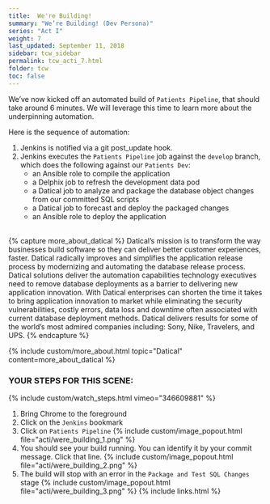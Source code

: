 ```yaml
---
title:  We're Building!
summary: "We’re Building! (Dev Persona)"
series: "Act I"
weight: 7
last_updated: September 11, 2018
sidebar: tcw_sidebar
permalink: tcw_acti_7.html
folder: tcw
toc: false
---
```


We’ve now kicked off an automated build of `Patients Pipeline`, that should take around 6 minutes. We will leverage this time to learn more about the underpinning automation. 

Here is the sequence of automation:

1. Jenkins is notified via a git post_update hook.
2. Jenkins executes the `Patients Pipeline` job against the `develop` branch, which does the following against our `Patients Dev`:
   * an Ansible role to compile the application
   * a Delphix job to refresh the development data pod
   * a Datical job to analyze and package the database object changes from our committed SQL scripts
   * a Datical job to forecast and deploy the packaged changes
   * an Ansible role to deploy the application

<br>
{% capture more_about_datical %}
Datical’s mission is to transform the way businesses build software so they can deliver better customer experiences, faster. Datical radically improves and simplifies the application release process by modernizing and automating the database release process. Datical solutions deliver the automation capabilities technology executives need to remove database deployments as a barrier to delivering new application innovation. With Datical enterprises can shorten the time it takes to bring application innovation to market while eliminating the security vulnerabilities, costly errors, data loss and downtime often associated with current database deployment methods. Datical delivers results for some of the world’s most admired companies including: Sony, Nike, Travelers, and UPS.
{% endcapture %}

{% include custom/more_about.html topic="Datical" content=more_about_datical %}

### YOUR STEPS FOR THIS SCENE:
{% include custom/watch_steps.html vimeo="346609881" %}
1. Bring Chrome to the foreground
2. Click on the `Jenkins` bookmark
3. Click on `Patients Pipeline`
    {% include custom/image_popout.html file="acti/were_building_1.png" %}
4. You should see your build running. You can identify it by your commit message. Click that line.
    {% include custom/image_popout.html file="acti/were_building_2.png" %}
5. The build will stop with an error in the `Package and Test SQL Changes` stage
   {% include custom/image_popout.html file="acti/were_building_3.png" %}
{% include links.html %}
